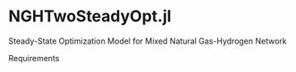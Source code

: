 # NGHTwoSteadyOpt.jl
Steady-State Optimization Model for Mixed Natural Gas-Hydrogen Network

Requirements
